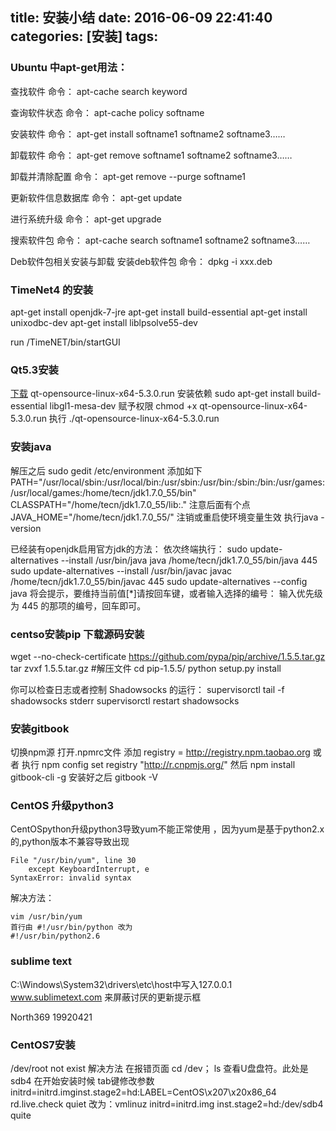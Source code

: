 title: 安装小结
date: 2016-06-09 22:41:40
categories: [安装]
tags:
---
### Ubuntu 中apt-get用法：
查找软件
命令： apt-cache search keyword

查询软件状态
命令： apt-cache policy softname

安装软件
命令： apt-get install softname1 softname2 softname3……

卸载软件
命令： apt-get remove softname1 softname2 softname3……

卸载并清除配置
命令： apt-get remove --purge softname1

更新软件信息数据库
命令： apt-get update

进行系统升级
命令： apt-get upgrade

搜索软件包
命令： apt-cache search softname1 softname2 softname3……

Deb软件包相关安装与卸载
安装deb软件包
命令： dpkg -i xxx.deb

### TimeNet4 的安装
apt-get install openjdk-7-jre
apt-get install build-essential
apt-get install unixodbc-dev
apt-get install liblpsolve55-dev

run /TimeNET/bin/startGUI

### Qt5.3安装
[下载](https://download.qt.io/archive/qt/5.3/5.3.0/) qt-opensource-linux-x64-5.3.0.run
安装依赖 sudo apt-get install build-essential libgl1-mesa-dev
赋予权限 chmod +x qt-opensource-linux-x64-5.3.0.run
执行 ./qt-opensource-linux-x64-5.3.0.run

### 安装java
解压之后
sudo gedit /etc/environment
添加如下
PATH="/usr/local/sbin:/usr/local/bin:/usr/sbin:/usr/bin:/sbin:/bin:/usr/games:/usr/local/games:/home/tecn/jdk1.7.0_55/bin"
CLASSPATH="/home/tecn/jdk1.7.0_55/lib:."       注意后面有个点
JAVA_HOME="/home/tecn/jdk1.7.0_55/"
注销或重启使环境变量生效  执行java -version

已经装有openjdk启用官方jdk的方法：
依次终端执行：
sudo update-alternatives --install /usr/bin/java java /home/tecn/jdk1.7.0_55/bin/java 445
sudo update-alternatives --install /usr/bin/javac javac /home/tecn/jdk1.7.0_55/bin/javac 445
sudo update-alternatives --config java
将会提示，要维持当前值[*]请按回车键，或者输入选择的编号：
输入优先级为 445 的那项的编号，回车即可。


### centso安装pip 下载源码安装
wget --no-check-certificate https://github.com/pypa/pip/archive/1.5.5.tar.gz
tar zvxf 1.5.5.tar.gz    #解压文件
cd pip-1.5.5/
python setup.py install

你可以检查日志或者控制 Shadowsocks 的运行：
supervisorctl tail -f shadowsocks stderr
supervisorctl restart shadowsocks

### 安装gitbook
切换npm源
打开.npmrc文件 添加
registry = http://registry.npm.taobao.org
或者 执行
npm config set registry "http://r.cnpmjs.org/"
然后 npm install gitbook-cli -g
安装好之后  gitbook -V


### CentOS 升级python3
CentOSpython升级python3导致yum不能正常使用 ，因为yum是基于python2.x的,python版本不兼容导致出现
```
File "/usr/bin/yum", line 30
    except KeyboardInterrupt, e
SyntaxError: invalid syntax
```
解决方法：
```
vim /usr/bin/yum
首行由 #!/usr/bin/python 改为
#!/usr/bin/python2.6
```

### sublime text
C:\Windows\System32\drivers\etc\host中写入127.0.0.1 www.sublimetext.com 来屏蔽讨厌的更新提示框


North369
19920421

### CentOS7安装
/dev/root not exist
解决方法
在报错页面  cd /dev；  ls 查看U盘盘符。此处是 sdb4
在开始安装时候 tab键修改参数
initrd=initrd.imginst.stage2=hd:LABEL=CentOS\x207\x20x86_64 rd.live.check quiet 改为：vmlinuz initrd=initrd.img inst.stage2=hd:/dev/sdb4 quite



